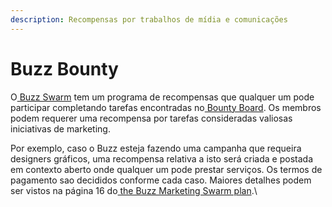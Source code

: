 ```yaml
---
description: Recompensas por trabalhos de mídia e comunicações
---
```


# Buzz Bounty

O[ Buzz Swarm](https://1hive.gitbook.io/1hive/community/swarms/buzz) tem um programa de recompensas que qualquer um pode participar completando tarefas encontradas no[ Bounty Board](https://www.notion.so/3e13ef2a5d614a828b684640af2212b4?v=20b21ead637341faa87416b85202b584). Os membros podem requerer uma recompensa por tarefas consideradas valiosas iniciativas de marketing.

Por exemplo, caso o Buzz esteja fazendo uma campanha que requeira designers gráficos, uma recompensa relativa a isto será criada e postada em contexto aberto onde qualquer um pode prestar serviços. Os termos de pagamento sao decididos conforme cada caso. Maiores detalhes podem ser vistos na página 16 do[ the Buzz Marketing Swarm plan](https://drive.google.com/file/d/1giD4QcVfHNUaAwcXWqEdV4jI2CUSQH24/view).\
